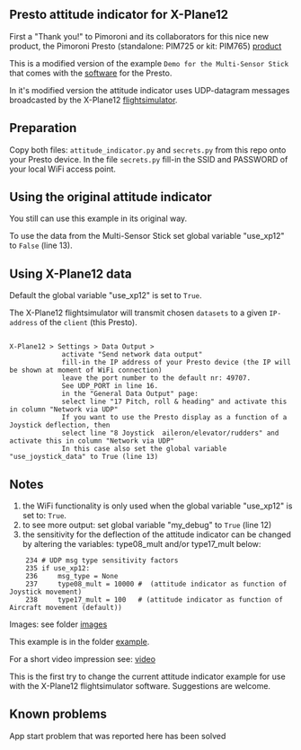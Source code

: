 ## Presto attitude indicator for X-Plane12

First a "Thank you!" to Pimoroni and its collaborators for this nice new product, the Pimoroni Presto (standalone: PIM725 or kit: PIM765)
[product](https://shop.pimoroni.com/products/presto?variant=54894104019323)

This is a modified version of the example ```Demo for the Multi-Sensor Stick``` that comes with the [software](https://github.com/pimoroni/presto) for the Presto.


In it's modified version the attitude indicator uses UDP-datagram messages broadcasted by the X-Plane12 [flightsimulator](https://www.x-plane.com/desktop/buy-it/).

## Preparation

Copy both files: ```attitude_indicator.py``` and ```secrets.py``` from this repo onto your Presto device.
In the file ```secrets.py``` fill-in the SSID and PASSWORD of your local WiFi access point.

## Using the original attitude indicator

You still can use this example in its original way.

To use the data from the Multi-Sensor Stick set global variable "use_xp12" to ```False``` (line 13).

## Using X-Plane12 data

Default the global variable "use_xp12" is set to ```True```.

The X-Plane12 flightsimulator will transmit chosen ```datasets``` to a given ```IP-address``` of the ```client``` (this Presto).
```

X-Plane12 > Settings > Data Output >
             activate "Send network data output"
             fill-in the IP address of your Presto device (the IP will be shown at moment of WiFi connection)
             leave the port number to the default nr: 49707.
             See UDP_PORT in line 16.
             in the "General Data Output" page:
             select line "17 Pitch, roll & heading" and activate this in column "Network via UDP"
             If you want to use the Presto display as a function of a Joystick deflection, then
             select line "8 Joystick  aileron/elevator/rudders" and activate this in column "Network via UDP"
             In this case also set the global variable "use_joystick_data" to True (line 13)

```

## Notes
1) the WiFi functionality is only used when the global variable "use_xp12" is set to: ```True```.
2) to see more output: set global variable "my_debug" to ```True``` (line 12)
3) the sensitivity for the deflection of the attitude indicator can be changed by altering the variables: type08_mult and/or type17_mult below:
```
    234 # UDP msg type sensitivity factors
    235 if use_xp12:
    236     msg_type = None
    237     type08_mult = 10000 #  (attitude indicator as function of Joystick movement)
    238     type17_mult = 100   # (attitude indicator as function of Aircraft movement (default))

```

Images: see folder [images](https://github.com/PaulskPt/Presto_attitude_indicator_for_X-Plane12/tree/main/Images)

This example is in the folder [example](https://github.com/PaulskPt/Presto_attitude_indicator_for_X-Plane12/tree/main/example).

For a short video impression see: [video](https://imgur.com/a/rfMumGc)

This is the first try to change the current attitude indicator example for use with the X-Plane12 flightsimulator software.
Suggestions are welcome.

## Known problems
App start problem that was reported here has been solved
  
